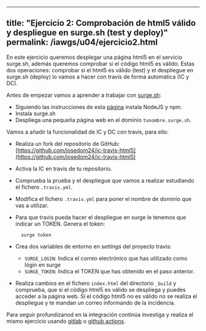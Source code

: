 
---
title: "Ejercicio 2: Comprobación de html5 válido y despliegue en surge.sh (test y deploy)"
permalink: /iawgs/u04/ejercicio2.html
---

En este ejercicio queremos desplegar una página html5 en el servicio surge.sh, además queremos comprobar si el código html5 es válido. Estas dos operaciones: comprobar si el html5 es válido (test) y el despliegue en surge.sh (deploy) lo vamos a hacer con travis de forma automática (IC y DC).

Antes de empezar vamos a aprender a trabajar con [surge.sh](http://surge.sh/):

* Siguiendo las instrucciones de esta [página](https://linuxconfig.org/how-to-install-nodejs-on-debian-9-stretch-linux) instala NodeJS y npm.
* Instala surge.sh
* Despliega una pequeña página web en el dominio `tunombre.surge.sh`.

Vamos a añadir la funcionalidad de IC y DC con travis, para ello:

* Realiza un fork del repositorio de GitHub: [https://github.com/josedom24/ic-travis-html5](https://github.com/josedom24/ic-travis-html5)
* Activa la IC en travis de tu repositorio.
* Comprueba la prueba y el despliegue que vamos a realizar estudiando el fichero `.travis.yml`.
* Modifica el fichero `.travis.yml` para poner el nombre de dominio que vas a utilizar.
* Para que travis pueda hacer el despliegue en surge le tenemos que indicar un TOKEN. Genera el token:
	
		surge token

* Crea dos variables de entorno en *settings* del proyecto travis:
	
    * `SURGE_LOGIN`: Indica el correo electrónico que has utilizado como lógin en surge
    * `SURGE_TOKEN`: Indica el TOKEN que has obtenido en el paso anterior.

* Realiza cambios en el fichero `index.html` del directorio `_build` y comprueba, que si el código html5 es válido se despliega y puedes acceder a la página web. Si el código html5 no es válido no se realiza el despliegue y te mandan un correo informando de la incidencia.

Para seguir profundizanod en la integración continúa investiga y realiza el mismo ejercicio usando [gitlab](https://about.gitlab.com/product/continuous-integration/) o [github actions](https://github.com/features/actions).
